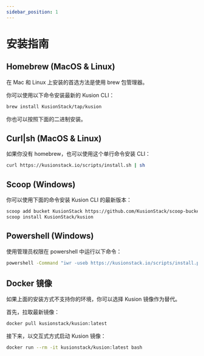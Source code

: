 ```yaml
---
sidebar_position: 1
---
```


# 安装指南

## Homebrew (MacOS & Linux)

在 Mac 和 Linux 上安装的首选方法是使用 brew 包管理器。

你可以使用以下命令安装最新的 Kusion CLI：

```bash
brew install KusionStack/tap/kusion
```

你也可以按照下面的二进制安装。

## Curl|sh (MacOS & Linux)

如果你没有 homebrew，也可以使用这个单行命令安装 CLI：

```bash
curl https://kusionstack.io/scripts/install.sh | sh
```

## Scoop (Windows)

你可以使用下面的命令安装 Kusion CLI 的最新版本：

```bash
scoop add bucket KusionStack https://github.com/KusionStack/scoop-bucket.git
scoop install KusionStack/kusion
``` 

## Powershell (Windows)

使用管理员权限在 powershell 中运行以下命令：

```bash
powershell -Command "iwr -useb https://kusionstack.io/scripts/install.ps1 | iex"
```

## Docker 镜像

如果上面的安装方式不支持你的环境，你可以选择 Kusion 镜像作为替代。

首先，拉取最新镜像：

```bash
docker pull kusionstack/kusion:latest
```

接下来，以交互式方式启动 Kusion 镜像：

```bash
docker run --rm -it kusionstack/kusion:latest bash
```
